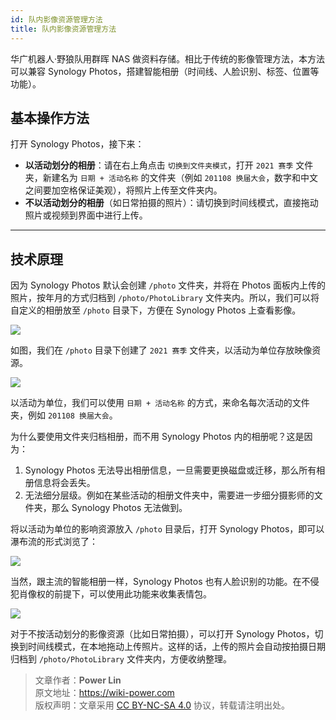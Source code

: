 ```yaml
---
id: 队内影像资源管理方法
title: 队内影像资源管理方法
---
```


华广机器人·野狼队用群晖 NAS 做资料存储。相比于传统的影像管理方法，本方法可以兼容 Synology Photos，搭建智能相册（时间线、人脸识别、标签、位置等功能）。

## 基本操作方法

打开 Synology Photos，接下来：

- **以活动划分的相册**：请在右上角点击 `切换到文件夹模式`，打开 `2021 赛季` 文件夹，新建名为 `日期 + 活动名称` 的文件夹（例如 `201108 换届大会`，数字和中文之间要加空格保证美观），将照片上传至文件夹内。
- **不以活动划分的相册**（如日常拍摄的照片）：请切换到时间线模式，直接拖动照片或视频到界面中进行上传。

---

## 技术原理

因为 Synology Photos 默认会创建 `/photo` 文件夹，并将在 Photos 面板内上传的照片，按年月的方式归档到 `/photo/PhotoLibrary` 文件夹内。所以，我们可以将自定义的相册放至 `/photo` 目录下，方便在 Synology Photos 上查看影像。

![](https://cos.wiki-power.com/img/20210425111203.png)

如图，我们在 `/photo` 目录下创建了 `2021 赛季` 文件夹，以活动为单位存放映像资源。

![](https://cos.wiki-power.com/img/20210425111429.png)

以活动为单位，我们可以使用 `日期 + 活动名称` 的方式，来命名每次活动的文件夹，例如 `201108 换届大会`。

为什么要使用文件夹归档相册，而不用 Synology Photos 内的相册呢？这是因为：

1. Synology Photos 无法导出相册信息，一旦需要更换磁盘或迁移，那么所有相册信息将会丢失。
2. 无法细分层级。例如在某些活动的相册文件夹中，需要进一步细分摄影师的文件夹，那么 Synology Photos 无法做到。

将以活动为单位的影响资源放入 `/photo` 目录后，打开 Synology Photos，即可以瀑布流的形式浏览了：

![](https://cos.wiki-power.com/img/20210425112459.png)

当然，跟主流的智能相册一样，Synology Photos 也有人脸识别的功能。在不侵犯肖像权的前提下，可以使用此功能来收集表情包。

![](https://cos.wiki-power.com/img/20210425112813.png)

对于不按活动划分的影像资源（比如日常拍摄），可以打开 Synology Photos，切换到时间线模式，在本地拖动上传照片。这样的话，上传的照片会自动按拍摄日期归档到 `/photo/PhotoLibrary` 文件夹内，方便收纳整理。

> 文章作者：**Power Lin**  
> 原文地址：<https://wiki-power.com>  
> 版权声明：文章采用 [CC BY-NC-SA 4.0](https://creativecommons.org/licenses/by/4.0/deed.zh) 协议，转载请注明出处。
